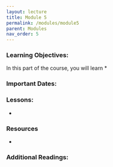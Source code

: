 ```yaml
---
layout: lecture
title: Module 5
permalink: /modules/module5
parent: Modules
nav_order: 5
---
```

### Learning Objectives:

In this part of the course, you will learn
* 

### Important Dates:

### Lessons:
* 
    

### Resources
* 


### Additional Readings:
